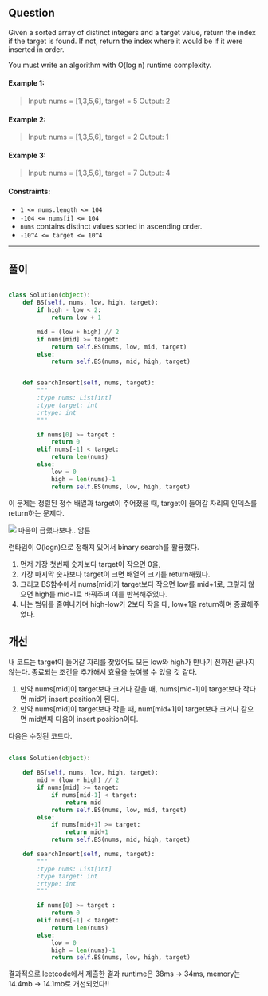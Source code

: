 ## Question
Given a sorted array of distinct integers and a target value, return the index if the target is found. If not, return the index where it would be if it were inserted in order.

You must write an algorithm with O(log n) runtime complexity.

 

#### Example 1:


>Input: nums = [1,3,5,6], target = 5
Output: 2


#### Example 2:

> Input: nums = [1,3,5,6], target = 2
Output: 1

#### Example 3:

> Input: nums = [1,3,5,6], target = 7
Output: 4
 

#### Constraints:

- `1 <= nums.length <= 104`
- `-104 <= nums[i] <= 104`
- `nums` contains distinct values sorted in ascending order.
- `-10^4 <= target <= 10^4`


___

## 풀이

```python

class Solution(object):
    def BS(self, nums, low, high, target):
        if high - low < 2:
            return low + 1

        mid = (low + high) // 2
        if nums[mid] >= target:
            return self.BS(nums, low, mid, target)
        else:
            return self.BS(nums, mid, high, target)


    def searchInsert(self, nums, target):
        """
        :type nums: List[int]
        :type target: int
        :rtype: int
        """

        if nums[0] >= target : 
            return 0
        elif nums[-1] < target:
            return len(nums)
        else:
            low = 0
            high = len(nums)-1
            return self.BS(nums, low, high, target)
```
이 문제는 정렬된 정수 배열과 target이 주어졌을 때, target이 들어갈 자리의 인덱스를 return하는 문제다.

![](https://velog.velcdn.com/images/kimhayeon00/post/54dbbe83-db1e-4194-a9b3-65f911c3e80b/image.JPG)
마음이 급했나보다.. 암튼

런타임이 O(logn)으로 정해져 있어서 binary search를 활용했다.

1. 먼저 가장 첫번째 숫자보다 target이 작으면 0을,
2. 가장 마지막 숫자보다 target이 크면 배열의 크기를 return해줬다.
4. 그리고 BS함수에서 nums[mid]가 target보다 작으면 low를 mid+1로, 그렇지 않으면 high를 mid-1로 바꿔주며 이를 반복해주었다.
4. 나는 범위를 줄여나가며 high-low가 2보다 작을 때, low+1을 return하며 종료해주었다. 


## 개선

내 코드는 target이 들어갈 자리를 찾았어도 모든 low와 high가 만나기 전까진 끝나지 않는다. 
종료되는 조건을 추가해서 효율을 높여볼 수 있을 것 같다.

1. 만약 nums[mid]이 target보다 크거나 같을 때, nums[mid-1]이 target보다 작다면 mid가 insert position이 된다.
2. 만약 nums[mid]이 target보다 작을 때, num[mid+1]이 target보다 크거나 같으면 mid번째 다음이 insert position이다.


다음은 수정된 코드다.

```python

class Solution(object):

    def BS(self, nums, low, high, target):
        mid = (low + high) // 2
        if nums[mid] >= target:
            if nums[mid-1] < target:
                return mid
            return self.BS(nums, low, mid, target)
        else:
            if nums[mid+1] >= target:
                return mid+1
            return self.BS(nums, mid, high, target)

    def searchInsert(self, nums, target):
        """
        :type nums: List[int]
        :type target: int
        :rtype: int
        """

        if nums[0] >= target : 
            return 0
        elif nums[-1] < target:
            return len(nums)
        else:
            low = 0
            high = len(nums)-1
            return self.BS(nums, low, high, target)

```


결과적으로 leetcode에서 제출한 결과 runtime은 38ms -> 34ms, memory는 14.4mb -> 14.1mb로 개선되었다!!



